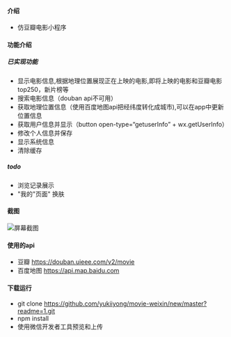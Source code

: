 #### 介绍
* 仿豆瓣电影小程序
#### 功能介绍
##### 已实现功能
* 显示电影信息,根据地理位置展现正在上映的电影,即将上映的电影和豆瓣电影top250，新片榜等
* 搜索电影信息（douban api不可用）
* 获取地理位置信息（使用百度地图api把经纬度转化成城市),可以在app中更新位置信息
* 获取用户信息并显示（button open-type=“getuserInfo” + wx.getUserInfo）
* 修改个人信息并保存
* 显示系统信息
* 清除缓存
##### todo
* 浏览记录展示
* "我的"页面" 换肤
#### 截图
![屏幕截图](https://github.com/yukiiyong/movie-weixin/blob/master/images/20180917_153005.gif)

#### 使用的api
* 豆瓣 https://douban.uieee.com/v2/movie
* 百度地图 https://api.map.baidu.com

#### 下载运行
* git clone https://github.com/yukiiyong/movie-weixin/new/master?readme=1.git
* npm install 
* 使用微信开发者工具预览和上传
